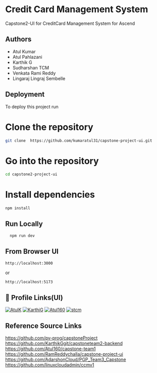 
# Credit Card Management System

Capstone2-UI for CreditCard Management System for Ascend




## Authors

- Atul Kumar
- Atul Pahlazani
- Karthik G
- Sudharshan TCM
- Venkata Rami Reddy
- Lingaraj Lingraj Sembelle
 

## Deployment

To deploy this project run

# Clone the repository
```bash
git clone  https://github.com/kumaratul31/capstone-project-ui.git
```

# Go into the repository
```bash
cd capstone2-project-ui
```


# Install dependencies
```bash
npm install
```


## Run Locally



```bash
  npm run dev
```


## From Browser UI
```bash
http://localhost:3000 

```

or
```
http://localhost:5173

```

## 🔗 Profile Links(UI)
[![AtulK](https://img.shields.io/badge/kumaratul31-000?style=for-the-badge&logo=ko-fi&logoColor=white)](https://github.com/AtulK)
[![KarthiG](https://img.shields.io/badge/KarthikGgit-000?style=for-the-badge&logo=ko-fi&logoColor=white)](https://github.com/KarthikGgit)
[![Atul160](https://img.shields.io/badge/KarthikGgit-000?style=for-the-badge&logo=ko-fi&logoColor=white)](https://github.com/Atul160)
[![stcm](https://img.shields.io/badge/linuxcloudadmin-000?style=for-the-badge&logo=ko-fi&logoColor=white)](https://github.com/linuxcloudadmin/ccmv1)


## Reference Source Links
https://github.com/pv-prog/capstoneProject
https://github.com/KarthikGgit/capstoneteam2-backend
https://github.com/Atul160/capstone-team1
https://github.com/RamReddychalla/capstone-project-ui
https://github.com/AdarshonCloud/PGP_Team3_Capstone
https://github.com/linuxcloudadmin/ccmv1




